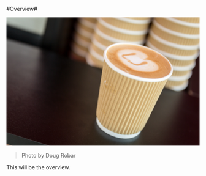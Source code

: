 #Overview#

![14471765193_4a71215629_o.jpg](assets/14471765193_4a71215629_o.jpg)
>Photo by Doug Robar

This will be the overview.
